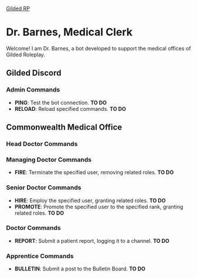 [Gilded RP](https://discord.gg/invite/gildedrp)

# Dr. Barnes, Medical Clerk
Welcome! I am Dr. Barnes, a bot developed to support the medical offices of Gilded Roleplay.

## Gilded Discord 
### Admin Commands
- **PING**: Test the bot connection. **TO DO**
- **RELOAD**: Reload specified commands. **TO DO**

## Commonwealth Medical Office
### Head Doctor Commands

### Managing Doctor Commands
- **FIRE**: Terminate the specified user, removing related roles. **TO DO**

### Senior Doctor Commands
- **HIRE**: Employ the specified user, granting related roles. **TO DO**
- **PROMOTE**: Promote the specified user to the specified rank, granting related roles. **TO DO**

### Doctor Commands
- **REPORT**: Submit a patient report, logging it to a channel. **TO DO**

### Apprentice Commands
- **BULLETIN**: Submit a post to the Bulletin Board. **TO DO**